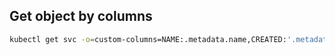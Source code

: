 ## Get object by columns

```sh
kubectl get svc -o=custom-columns=NAME:.metadata.name,CREATED:'.metadata.annotations'
```
